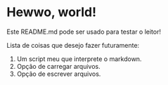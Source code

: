 # Hewwo, world!
Este README.md pode ser usado para testar o leitor!

Lista de coisas que desejo fazer futuramente:
1. Um script meu que interprete o markdown.
2. Opção de carregar arquivos.
3. Opção de escrever arquivos.
